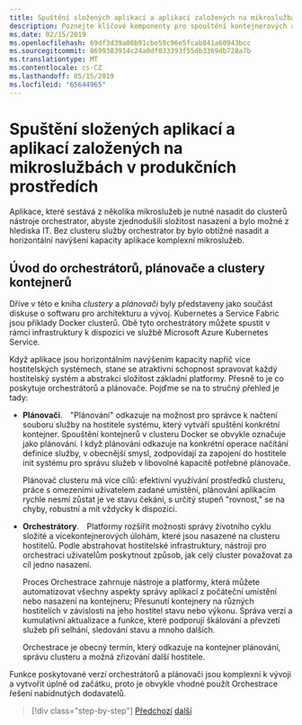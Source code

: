 ```yaml
---
title: Spuštění složených aplikací a aplikací založených na mikroslužbách v produkčních prostředích
description: Poznejte klíčové komponenty pro spouštění kontejnerových aplikací v produkčním prostředí
ms.date: 02/15/2019
ms.openlocfilehash: 69df3d39a00b91cbe59c96e5fcab841a60943bcc
ms.sourcegitcommit: 8699383914c24a0df033393f55db3369db728a7b
ms.translationtype: MT
ms.contentlocale: cs-CZ
ms.lasthandoff: 05/15/2019
ms.locfileid: "65644965"
---
```

# <a name="run-composed-and-microservices-based-applications-in-production-environments"></a>Spuštění složených aplikací a aplikací založených na mikroslužbách v produkčních prostředích

Aplikace, které sestává z několika mikroslužeb je nutné nasadit do clusterů nástroje orchestrator, abyste zjednodušili složitost nasazení a bylo možné z hlediska IT. Bez clusteru služby orchestrator by bylo obtížné nasadit a horizontální navýšení kapacity aplikace komplexní mikroslužeb.

## <a name="introduction-to-orchestrators-schedulers-and-container-clusters"></a>Úvod do orchestrátorů, plánovače a clustery kontejnerů

Dříve v této e kniha *clustery* a *plánovači* byly představeny jako součást diskuse o softwaru pro architekturu a vývoj. Kubernetes a Service Fabric jsou příklady Docker clusterů. Obě tyto orchestrátory můžete spustit v rámci infrastruktury k dispozici ve službě Microsoft Azure Kubernetes Service.

Když aplikace jsou horizontálním navýšením kapacity napříč více hostitelských systémech, stane se atraktivní schopnost spravovat každý hostitelský systém a abstrakci složitost základní platformy. Přesně to je co poskytuje orchestrátorů a plánovače. Pojďme se na to stručný přehled je tady:

- **Plánovači**. "Plánování" odkazuje na možnost pro správce k načtení souboru služby na hostitele systému, který vytváří spuštění konkrétní kontejner. Spouštění kontejnerů v clusteru Docker se obvykle označuje jako plánování. I když plánování odkazuje na konkrétní operace načítání definice služby, v obecnější smysl, zodpovídají za zapojení do hostitele init systému pro správu služeb v libovolné kapacitě potřebné plánovače.

   Plánovač clusteru má více cílů: efektivní využívání prostředků clusteru, práce s omezeními uživatelem zadané umístění, plánování aplikacím rychle nesmí zůstat je ve stavu čekání, s určitý stupeň "rovnost," se na chyby, robustní a mít vždycky k dispozici.

- **Orchestrátory**. Platformy rozšířit možnosti správy životního cyklu složité a vícekontejnerových úlohám, které jsou nasazené na clusteru hostitelů. Podle abstrahovat hostitelské infrastruktury, nástroji pro orchestraci uživatelům poskytnout způsob, jak celý cluster považovat za cíl jedno nasazení.

   Proces Orchestrace zahrnuje nástroje a platformy, která můžete automatizovat všechny aspekty správy aplikací z počáteční umístění nebo nasazení na kontejneru; Přesunutí kontejnery na různých hostitelích v závislosti na jeho hostitel stavu nebo výkonu. Správa verzí a kumulativní aktualizace a funkce, které podporují škálování a převzetí služeb při selhání, sledování stavu a mnoho dalších.

   Orchestrace je obecný termín, který odkazuje na kontejner plánování, správu clusteru a možná zřizování další hostitele.

Funkce poskytované verzí orchestrátorů a plánovači jsou komplexní k vývoji a vytvořit úplně od začátku, proto je obvykle vhodné použít Orchestrace řešení nabídnutých dodavatelů.

>[!div class="step-by-step"]
>[Předchozí](index.md)
>[další](manage-production-docker-environments.md)
